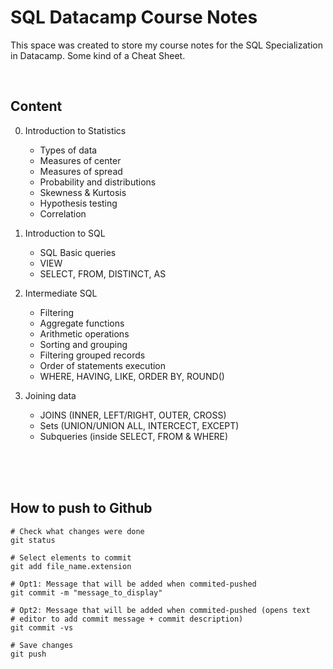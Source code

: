 # SQL Datacamp Course Notes

This space was created to store my course notes for the SQL Specialization in 
Datacamp. Some kind of a Cheat Sheet.

<br />

## Content
0. Introduction to Statistics
    * Types of data
    * Measures of center
    * Measures of spread
    * Probability and distributions
    * Skewness & Kurtosis
    * Hypothesis testing
    * Correlation

1. Introduction to SQL
    * SQL Basic queries
    * VIEW
    * SELECT, FROM, DISTINCT, AS

2. Intermediate SQL
    * Filtering
    * Aggregate functions
    * Arithmetic operations
    * Sorting and grouping
    * Filtering grouped records
    * Order of statements execution
    * WHERE, HAVING, LIKE, ORDER BY, ROUND()

3. Joining data
    * JOINS (INNER, LEFT/RIGHT, OUTER, CROSS)
    * Sets (UNION/UNION ALL, INTERCECT, EXCEPT)
    * Subqueries (inside SELECT, FROM & WHERE)

<br />
<br />
<br />

## How to push to Github
```
# Check what changes were done
git status

# Select elements to commit
git add file_name.extension

# Opt1: Message that will be added when commited-pushed
git commit -m "message_to_display"

# Opt2: Message that will be added when commited-pushed (opens text 
# editor to add commit message + commit description) 
git commit -vs

# Save changes
git push
```